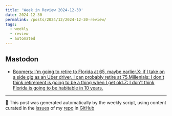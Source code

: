 ```yaml
---
title: 'Week in Review 2024-12-30'
date: 2024-12-30
permalink: /posts/2024/12/2024-12-30-review/
tags:
  - weekly
  - review
  - automated
---
```

## Mastodon
-  [Boomers: I'm going to retire to Florida at 65, maybe earlier.X: if I take on a side gig as an Uber driver, I can probably retire at 75.Millenials: I don't think retirement is going to be a thing when I get old.Z: I don't think Florida is going to be habitable in 10 years.](https://kolektiva.social/@Hex/113714950546634630)

***
🤖 This post was generated automatically by the weekly script, using content curated in the [issues](https://github.com/nateraluis/nateraluis.github.io/issues) of my [repo](https://github.com/nateraluis/nateraluis.github.io/) in [GitHub](https://github.com/nateraluis)
